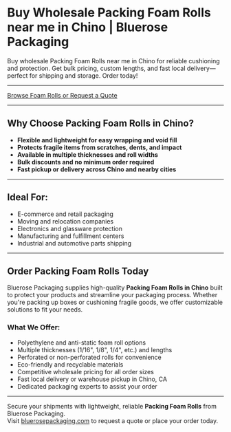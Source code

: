 # Buy Wholesale Packing Foam Rolls near me in Chino | Bluerose Packaging

Buy wholesale Packing Foam Rolls near me in Chino for reliable cushioning and protection. Get bulk pricing, custom lengths, and fast local delivery—perfect for shipping and storage. Order today!

---

[Browse Foam Rolls or Request a Quote](https://www.bluerosepackaging.com/location/chino/)

---

## Why Choose Packing Foam Rolls in Chino?

- **Flexible and lightweight for easy wrapping and void fill**  
- **Protects fragile items from scratches, dents, and impact**  
- **Available in multiple thicknesses and roll widths**  
- **Bulk discounts and no minimum order required**  
- **Fast pickup or delivery across Chino and nearby cities**

---

## Ideal For:

- E-commerce and retail packaging  
- Moving and relocation companies  
- Electronics and glassware protection  
- Manufacturing and fulfillment centers  
- Industrial and automotive parts shipping

---

## Order Packing Foam Rolls Today

Bluerose Packaging supplies high-quality **Packing Foam Rolls in Chino** built to protect your products and streamline your packaging process. Whether you're packing up boxes or cushioning fragile goods, we offer customizable solutions to fit your needs.

### What We Offer:

- Polyethylene and anti-static foam roll options  
- Multiple thicknesses (1/16", 1/8", 1/4", etc.) and lengths  
- Perforated or non-perforated rolls for convenience  
- Eco-friendly and recyclable materials  
- Competitive wholesale pricing for all order sizes  
- Fast local delivery or warehouse pickup in Chino, CA  
- Dedicated packaging experts to assist your order

---

Secure your shipments with lightweight, reliable **Packing Foam Rolls** from Bluerose Packaging.  
Visit [bluerosepackaging.com](https://www.bluerosepackaging.com/product/packing-foam-rolls/) to request a quote or place your order today.

